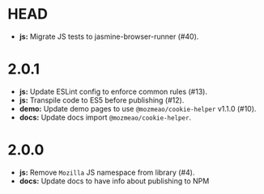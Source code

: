 # HEAD

- **js:** Migrate JS tests to jasmine-browser-runner (#40).

# 2.0.1

-   **js:** Update ESLint config to enforce common rules (#13).
-   **js:** Transpile code to ES5 before publishing (#12).
-   **demo:** Update demo pages to use `@mozmeao/cookie-helper` v1.1.0 (#10).
-   **docs:** Update docs import `@mozmeao/cookie-helper`.

# 2.0.0

-   **js:** Remove `Mozilla` JS namespace from library (#4).
-   **docs:** Update docs to have info about publishing to NPM
